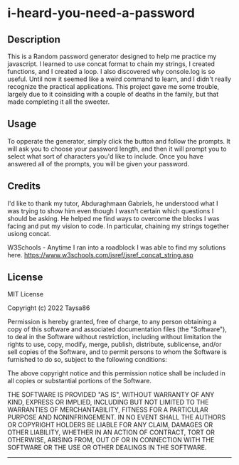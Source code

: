 # i-heard-you-need-a-password

## Description

This is a Random password generator designed to help me practice my javascript. I learned to use concat format to chain my strings, I created functions, and I created a loop.
I also discovered why console.log is so useful. Until now it seemed like a weird command to learn, and I didn't really recognize the practical applications. This project gave me some
trouble, largely due to it coinsiding with a couple of deaths in the family, but that made completing it all the sweeter.


## Usage

To opperate the generator, simply click the button and follow the prompts. It will ask you to choose your password length, and then it will prompt you to select what sort of characters you'd like to include. Once you have answered all of the prompts, you will be given your password.


## Credits

I'd like to thank my tutor, Abduraghmaan Gabriels, he understood what I was trying to show him even though I wasn't certain which questions I 
should be asking. He helped me find ways to overcome the blocks I was facing and put my vision to code. In particular, chaining my strings together usiong concat.

W3Schools - Anytime I ran into a roadblock I was able to find my solutions here.
https://www.w3schools.com/jsref/jsref_concat_string.asp

## License

MIT License

Copyright (c) 2022 Taysa86

Permission is hereby granted, free of charge, to any person obtaining a copy
of this software and associated documentation files (the "Software"), to deal
in the Software without restriction, including without limitation the rights
to use, copy, modify, merge, publish, distribute, sublicense, and/or sell
copies of the Software, and to permit persons to whom the Software is
furnished to do so, subject to the following conditions:

The above copyright notice and this permission notice shall be included in all
copies or substantial portions of the Software.

THE SOFTWARE IS PROVIDED "AS IS", WITHOUT WARRANTY OF ANY KIND, EXPRESS OR
IMPLIED, INCLUDING BUT NOT LIMITED TO THE WARRANTIES OF MERCHANTABILITY,
FITNESS FOR A PARTICULAR PURPOSE AND NONINFRINGEMENT. IN NO EVENT SHALL THE
AUTHORS OR COPYRIGHT HOLDERS BE LIABLE FOR ANY CLAIM, DAMAGES OR OTHER
LIABILITY, WHETHER IN AN ACTION OF CONTRACT, TORT OR OTHERWISE, ARISING FROM,
OUT OF OR IN CONNECTION WITH THE SOFTWARE OR THE USE OR OTHER DEALINGS IN THE
SOFTWARE.

---

